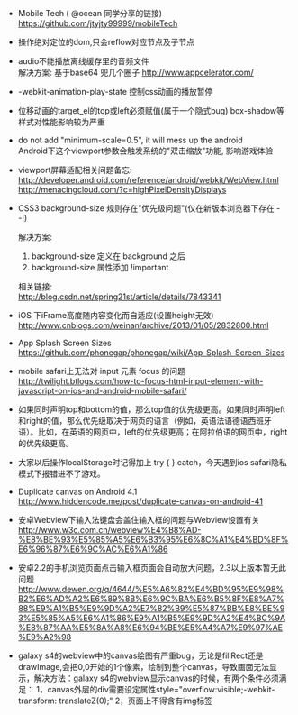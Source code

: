 * Mobile Tech  ( @ocean 同学分享的链接)
  <https://github.com/jtyjty99999/mobileTech>

* 操作绝对定位的dom,只会reflow对应节点及子节点

* audio不能播放离线缓存里的音频文件  
  解决方案: 基于base64 兜几个圈子  <http://www.appcelerator.com/>

* -webkit-animation-play-state 控制css动画的播放暂停

* 位移动画的target_el的top或left必须赋值(属于一个隐式bug)
  box-shadow等样式对性能影响较为严重

* do not add "minimum-scale=0.5", it will mess up the android  
  Android下这个viewport参数会触发系统的"双击缩放"功能, 影响游戏体验

* viewport屏幕适配相关问题备忘:     
<http://developer.android.com/reference/android/webkit/WebView.html>    
<http://menacingcloud.com/?c=highPixelDensityDisplays>

* CSS3 background-size 规则存在"优先级问题"(仅在新版本浏览器下存在 - -!)   
  
  解决方案: 
    1. background-size 定义在 background 之后
    2. background-size 属性添加 !important
    
  相关链接:   
  <http://blog.csdn.net/spring21st/article/details/7843341>
  
* iOS 下iFrame高度随内容变化而自适应(设置height无效)
  <http://www.cnblogs.com/weinan/archive/2013/01/05/2832800.html>

* App Splash Screen Sizes
  <https://github.com/phonegap/phonegap/wiki/App-Splash-Screen-Sizes>

* mobile safari上无法对 input 元素 focus 的问题
  <http://twilight.btlogs.com/how-to-focus-html-input-element-with-javascript-on-ios-and-android-mobile-safari/>

* 如果同时声明top和bottom的值，那么top值的优先级更高。如果同时声明left和right的值，那么优先级取决于网页的语言（例如，英语法语德语西班牙语）。比如，在英语的网页中，left的优先级更高；在阿拉伯语的网页中，right的优先级更高。

* 大家以后操作localStorage时记得加上 try { } catch，今天遇到ios safari隐私模式下报错进不了游戏。

* Duplicate canvas on Android 4.1
  <http://www.hiddencode.me/post/duplicate-canvas-on-android-41>

* 安卓Webview下输入法键盘会盖住输入框的问题与Webview设置有关 
  <http://www.w3c.com.cn/webview%E4%B8%AD-%E8%BE%93%E5%85%A5%E6%B3%95%E6%8C%A1%E4%BD%8F%E6%96%87%E6%9C%AC%E6%A1%86>

* 安卓2.2的手机浏览页面点击输入框页面会自动放大问题，2.3以上版本暂无此问题
  <http://www.dewen.org/q/4644/%E5%A6%82%E4%BD%95%E9%98%B2%E6%AD%A2%E6%89%8B%E6%9C%BA%E6%B5%8F%E8%A7%88%E9%A1%B5%E9%9D%A2%E7%82%B9%E5%87%BB%E8%BE%93%E5%85%A5%E6%A1%86%E9%A1%B5%E9%9D%A2%E4%BC%9A%E8%87%AA%E5%8A%A8%E6%94%BE%E5%A4%A7%E9%97%AE%E9%A2%98>

* galaxy s4的webview中的canvas绘图有严重bug，无论是fillRect还是drawImage,会把0,0开始的1个像素，绘制到整个canvas，导致画面无法显示，解决方法：galaxy s4的webview显示canvas的时候，有两个条件必须满足： 1，canvas外层的div需要设定属性style="overflow:visible;-webkit-transform: translateZ(0);" 2，页面上不得含有img标签
